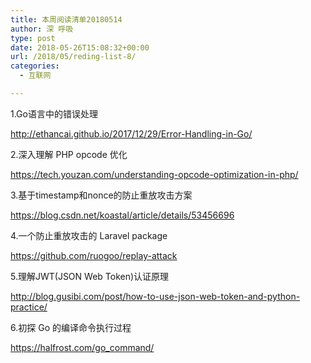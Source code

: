 ```yaml
---
title: 本周阅读清单20180514
author: 深 呼吸
type: post
date: 2018-05-26T15:08:32+00:00
url: /2018/05/reding-list-8/
categories:
  - 互联网

---
```

1.Go语言中的错误处理
  
<a href="http://ethancai.github.io/2017/12/29/Error-Handling-in-Go/" target="_blank" rel="noopener nofollow">http://ethancai.github.io/2017/12/29/Error-Handling-in-Go/</a>

2.深入理解 PHP opcode 优化
  
<a href="https://tech.youzan.com/understanding-opcode-optimization-in-php/" target="_blank" rel="noopener nofollow">https://tech.youzan.com/understanding-opcode-optimization-in-php/</a>

3.基于timestamp和nonce的防止重放攻击方案
  
<a href="https://blog.csdn.net/koastal/article/details/53456696" target="_blank" rel="noopener nofollow">https://blog.csdn.net/koastal/article/details/53456696</a>
 
4.一个防止重放攻击的 Laravel package
  
<a href="https://github.com/ruogoo/replay-attack" target="_blank" rel="noopener nofollow">https://github.com/ruogoo/replay-attack</a>

5.理解JWT(JSON Web Token)认证原理
  
<a href="http://blog.gusibi.com/post/how-to-use-json-web-token-and-python-practice/" target="_blank" rel="noopener nofollow">http://blog.gusibi.com/post/how-to-use-json-web-token-and-python-practice/</a>

6.初探 Go 的编译命令执行过程
  
<a href="https://halfrost.com/go_command/" target="_blank" rel="noopener nofollow">https://halfrost.com/go_command/</a>
